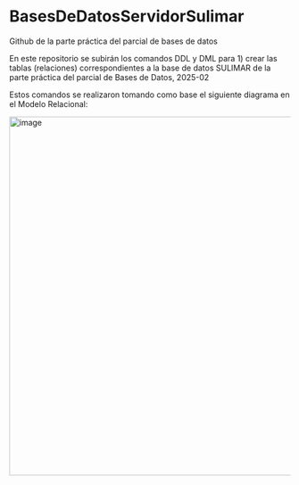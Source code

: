 # BasesDeDatosServidorSulimar
Github de la parte práctica del parcial de bases de datos

En este repositorio se subirán los comandos DDL y DML para 1) crear las tablas (relaciones) correspondientes a la base de datos SULIMAR de la parte práctica del parcial de Bases de Datos, 2025-02

Estos comandos se realizaron tomando como base el siguiente diagrama en el Modelo Relacional: 

<img width="935" height="644" alt="image" src="https://github.com/user-attachments/assets/d3d23f93-20ed-4eb1-81dc-56c5e8f89d03" />


